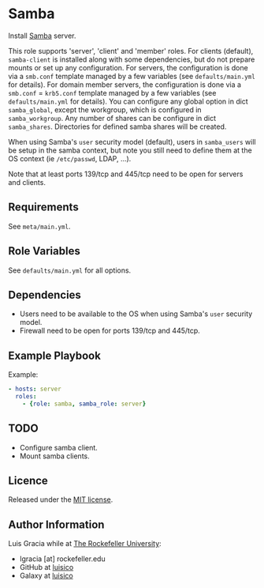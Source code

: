 Samba
======
Install [Samba](https://www.samba.org/samba/what_is_samba.html) server.

This role supports 'server', 'client' and 'member' roles.
For clients (default), `samba-client` is installed along with some dependencies, but do not prepare mounts or set up any configuration.
For servers, the configuration is done via a `smb.conf` template managed by a few variables (see `defaults/main.yml` for details).
For domain member servers, the configuration is done via a `smb.conf` = `krb5.conf` template managed by a few variables (see `defaults/main.yml` for details).
You can configure any global option in dict `samba_global`, except the workgroup, which is configured in `samba_workgroup`.
Any number of shares can be configure in dict `samba_shares`. Directories for defined samba shares will be created.

When using Samba's `user` security model (default), users in `samba_users` will be setup in the samba context, but note you still need to define them at the OS context (ie `/etc/passwd`, LDAP, ...).

Note that at least ports 139/tcp and 445/tcp need to be open for servers and clients.

Requirements
------------
See `meta/main.yml`.

Role Variables
--------------
See `defaults/main.yml` for all options.

Dependencies
------------
- Users need to be available to the OS when using Samba's `user` security  model.
- Firewall need to be open for ports 139/tcp and 445/tcp.

Example Playbook
----------------
Example:
```yaml
- hosts: server
  roles:
    - {role: samba, samba_role: server}
```

TODO
----
- Configure samba client.
- Mount samba clients.

Licence
-------
Released under the [MIT license](https://opensource.org/licenses/MIT).

Author Information
------------------
Luis Gracia while at [The Rockefeller University](https://www.rockefeller.edu):
- lgracia [at] rockefeller.edu
- GitHub at [luisico](https://github.com/luisico)
- Galaxy at [luisico](https://galaxy.ansible.com/luisico)
